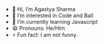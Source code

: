 - 👋 Hi, I’m Agastya Sharma
- 👀 I’m interested in Code and Ball
- 🌱 I’m currently learning Javascript
- 😄 Pronouns: He/Him
- ⚡ Fun fact: I am not funny.

<!---
hereagastya/hereagastya is a ✨ special ✨ repository because its `README.md` (this file) appears on your GitHub profile.
You can click the Preview link to take a look at your changes.
--->
